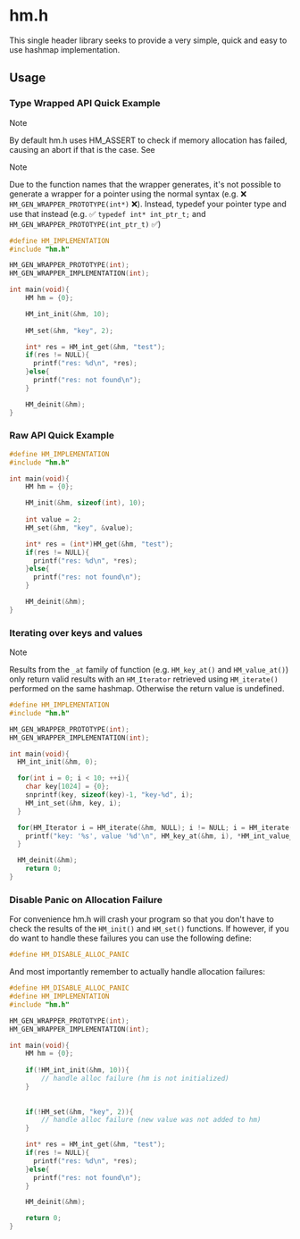 # hm.h

This single header library seeks to provide a very simple, quick and easy to use hashmap implementation.

## Usage

### Type Wrapped API Quick Example

> [!NOTE]
> By default hm.h uses HM_ASSERT to check if memory allocation has failed, causing an abort if that is the case.
> See [](#Disable-Panic-on-Allocation-Failure)

> [!NOTE]
> Due to the function names that the wrapper generates, it's not possible to generate a wrapper for a pointer using the normal syntax (e.g. :x: `HM_GEN_WRAPPER_PROTOTYPE(int*)` :x:).
> Instead, typedef your pointer type and use that instead (e.g. :white_check_mark: `typedef int* int_ptr_t;` and `HM_GEN_WRAPPER_PROTOTYPE(int_ptr_t)` :white_check_mark:) 

```c
#define HM_IMPLEMENTATION
#include "hm.h"

HM_GEN_WRAPPER_PROTOTYPE(int);
HM_GEN_WRAPPER_IMPLEMENTATION(int);

int main(void){
    HM hm = {0};

    HM_int_init(&hm, 10); 
    
    HM_set(&hm, "key", 2);

    int* res = HM_int_get(&hm, "test");
    if(res != NULL){
      printf("res: %d\n", *res);
    }else{
      printf("res: not found\n");
    }

    HM_deinit(&hm);
}

```

### Raw API Quick Example

```c
#define HM_IMPLEMENTATION
#include "hm.h"

int main(void){
    HM hm = {0};

    HM_init(&hm, sizeof(int), 10); 
    
    int value = 2;
    HM_set(&hm, "key", &value);

    int* res = (int*)HM_get(&hm, "test");
    if(res != NULL){
      printf("res: %d\n", *res);
    }else{
      printf("res: not found\n");
    }

    HM_deinit(&hm);
}
```

### Iterating over keys and values

> [!NOTE]
> Results from the `_at` family of function (e.g. `HM_key_at()` and `HM_value_at()`) only return valid results with an `HM_Iterator` retrieved using `HM_iterate()` performed on the same hashmap. Otherwise the return value is undefined.

```c
#define HM_IMPLEMENTATION
#include "hm.h"

HM_GEN_WRAPPER_PROTOTYPE(int);
HM_GEN_WRAPPER_IMPLEMENTATION(int);

int main(void){
  HM_int_init(&hm, 0);

  for(int i = 0; i < 10; ++i){
    char key[1024] = {0};
    snprintf(key, sizeof(key)-1, "key-%d", i);
    HM_int_set(&hm, key, i);
  }

  for(HM_Iterator i = HM_iterate(&hm, NULL); i != NULL; i = HM_iterate(&hm, i)){
    printf("key: '%s', value '%d'\n", HM_key_at(&hm, i), *HM_int_value_at(&hm, i));
  }

  HM_deinit(&hm);
    return 0;
}
```

### Disable Panic on Allocation Failure

For convenience hm.h will crash your program so that you don't have to check the results of the `HM_init()` and `HM_set()` functions. 
If however, if you do want to handle these failures you can use the following define:

```c
#define HM_DISABLE_ALLOC_PANIC
```

And most importantly remember to actually handle allocation failures:

```c
#define HM_DISABLE_ALLOC_PANIC
#define HM_IMPLEMENTATION
#include "hm.h"

HM_GEN_WRAPPER_PROTOTYPE(int);
HM_GEN_WRAPPER_IMPLEMENTATION(int);

int main(void){
    HM hm = {0};
    
    if(!HM_int_init(&hm, 10)){
        // handle alloc failure (hm is not initialized)
    }
    
    
    if(!HM_set(&hm, "key", 2)){
        // handle alloc failure (new value was not added to hm)
    }

    int* res = HM_int_get(&hm, "test");
    if(res != NULL){
      printf("res: %d\n", *res);
    }else{
      printf("res: not found\n");
    }

    HM_deinit(&hm);

    return 0;
}
```

